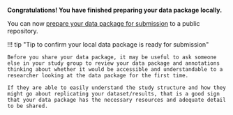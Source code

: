 <!-- FINISH -->

**Congratulations! You have finished preparing your data package locally.**

You can now [prepare your data package for submission](../../submit/index.md) to a public repository.

!!! tip "Tip to confirm your local data package is ready for submission"

    Before you share your data package, it may be useful to ask someone else in your study group to review your data package and annotations thinking about whether it would be accessible and understandable to a researcher looking at the data package for the first time. 
    
    If they are able to easily understand the study structure and how they might go about replicating your dataset/results, that is a good sign that your data package has the necessary resources and adequate detail to be shared.

